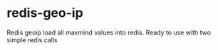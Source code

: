 # redis-geo-ip
Redis geoip load all maxmind values into redis. Ready to use with two simple redis calls
